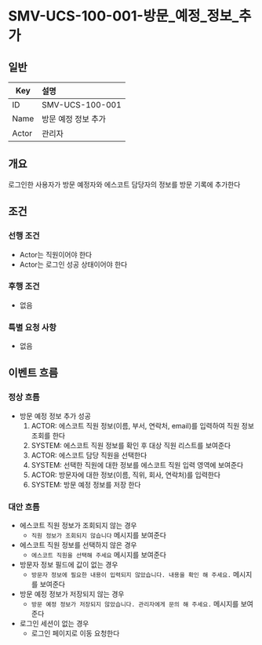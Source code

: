 # SMV-UCS-100-001-방문\_예정\_정보\_추가

## 일반
| Key   | 설명 |
|-------| :-- |
| ID    | SMV-UCS-100-001 |
| Name  | 방문 예정 정보 추가 |
| Actor | 관리자 |

## 개요
로그인한 사용자가 방문 예정자와 에스코트 담당자의 정보를 방문 기록에 추가한다

## 조건
### 선행 조건
* Actor는 직원이어야 한다
* Actor는 로그인 성공 상태이어야 한다
  
### 후행 조건
* 없음

### 특별 요청 사항
* 없음

## 이벤트 흐름

### 정상 흐름
* 방문 예정 정보 추가 성공
	1. ACTOR: 에스코트 직원 정보(이름, 부서, 연락처, email)를 입력하여 직원 정보 조회를 한다
	2. SYSTEM: 에스코트 직원 정보를 확인 후 대상 직원 리스트를 보여준다
	3. ACTOR: 에스코트 담당 직원을 선택한다
	4. SYSTEM: 선택한 직원에 대한 정보를 에스코트 직원 입력 영역에 보여준다
	5. ACTOR: 방문자에 대한 정보(이름, 직위, 회사, 연락처)를 입력한다
	6. SYSTEM: 방문 예정 정보를 저장 한다

### 대안 흐름
* 에스코트 직원 정보가 조회되지 않는 경우
	* `직원 정보가 조회되지 않습니다` 메시지를 보여준다
* 에스코트 직원 정보를 선택하지 않은 경우
	* `에스코트 직원을 선택해 주세요` 메시지를 보여준다
* 방문자 정보 필드에 값이 없는 경우
	* `방문자 정보에 필요한 내용이 입력되지 않았습니다. 내용을 확인 해 주세요.` 메시지를 보여준다
* 방문 예정 정보가 저장되지 않는 경우
	* `방문 예정 정보가 저장되지 않았습니다. 관리자에게 문의 해 주세요.` 메시지를 보여준다
* 로그인 세션이 없는 경우
	* 로그인 페이지로 이동 요청한다